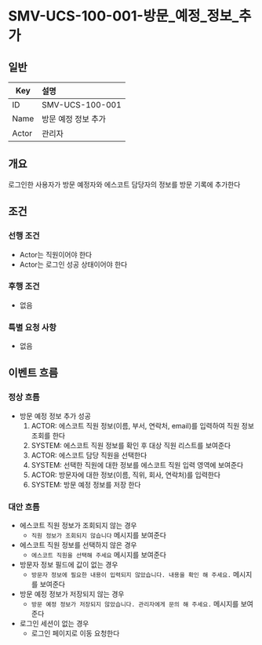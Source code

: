 # SMV-UCS-100-001-방문\_예정\_정보\_추가

## 일반
| Key   | 설명 |
|-------| :-- |
| ID    | SMV-UCS-100-001 |
| Name  | 방문 예정 정보 추가 |
| Actor | 관리자 |

## 개요
로그인한 사용자가 방문 예정자와 에스코트 담당자의 정보를 방문 기록에 추가한다

## 조건
### 선행 조건
* Actor는 직원이어야 한다
* Actor는 로그인 성공 상태이어야 한다
  
### 후행 조건
* 없음

### 특별 요청 사항
* 없음

## 이벤트 흐름

### 정상 흐름
* 방문 예정 정보 추가 성공
	1. ACTOR: 에스코트 직원 정보(이름, 부서, 연락처, email)를 입력하여 직원 정보 조회를 한다
	2. SYSTEM: 에스코트 직원 정보를 확인 후 대상 직원 리스트를 보여준다
	3. ACTOR: 에스코트 담당 직원을 선택한다
	4. SYSTEM: 선택한 직원에 대한 정보를 에스코트 직원 입력 영역에 보여준다
	5. ACTOR: 방문자에 대한 정보(이름, 직위, 회사, 연락처)를 입력한다
	6. SYSTEM: 방문 예정 정보를 저장 한다

### 대안 흐름
* 에스코트 직원 정보가 조회되지 않는 경우
	* `직원 정보가 조회되지 않습니다` 메시지를 보여준다
* 에스코트 직원 정보를 선택하지 않은 경우
	* `에스코트 직원을 선택해 주세요` 메시지를 보여준다
* 방문자 정보 필드에 값이 없는 경우
	* `방문자 정보에 필요한 내용이 입력되지 않았습니다. 내용을 확인 해 주세요.` 메시지를 보여준다
* 방문 예정 정보가 저장되지 않는 경우
	* `방문 예정 정보가 저장되지 않았습니다. 관리자에게 문의 해 주세요.` 메시지를 보여준다
* 로그인 세션이 없는 경우
	* 로그인 페이지로 이동 요청한다